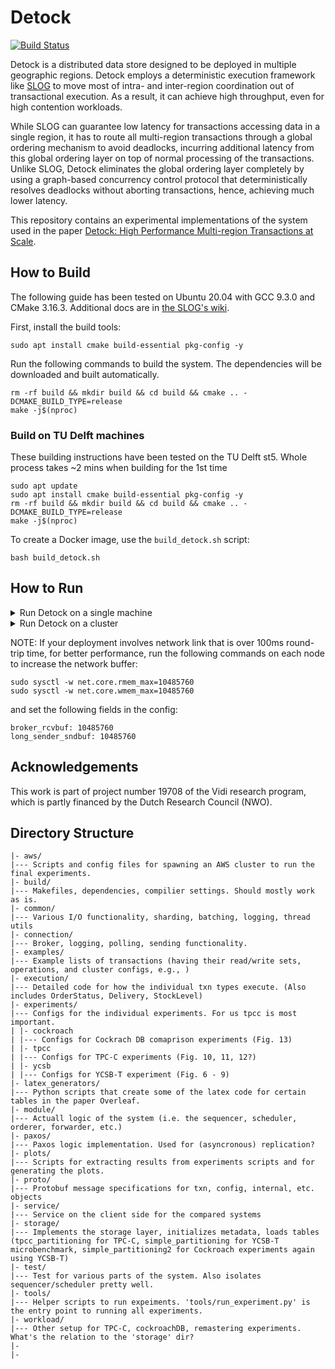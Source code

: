 # Detock

[![Build Status](https://github.com/ctring/Detock/workflows/Build%20and%20Test/badge.svg)](https://github.com/ctring/Detock/actions)


Detock is a distributed data store designed to be deployed in multiple geographic regions.
Detock employs a deterministic execution framework like [SLOG](https://www.cs.umd.edu/~abadi/papers/1154-Abadi.pdf) to move most of intra- and inter-region coordination out of transactional execution. As a result, it can achieve high throughput, even for high contention workloads.

While SLOG can guarantee low latency for transactions accessing data in a single region, it has to route all multi-region transactions through a global ordering mechanism to avoid deadlocks, incurring additional latency from this global ordering layer on top of normal processing of the transactions. Unlike SLOG, Detock eliminates the global ordering layer completely by using a graph-based concurrency control protocol that deterministically resolves deadlocks without aborting transactions, hence, achieving much lower latency.

This repository contains an experimental implementations of the system used in the paper [Detock: High Performance Multi-region Transactions at Scale](https://doi.org/10.1145/3589293). 

## How to Build

The following guide has been tested on Ubuntu 20.04 with GCC 9.3.0 and CMake 3.16.3. Additional docs are in [the SLOG's wiki](https://github.com/umd-dslam/SLOG/wiki).


First, install the build tools:
```
sudo apt install cmake build-essential pkg-config -y
```

Run the following commands to build the system. The dependencies will be downloaded and built automatically.

```
rm -rf build && mkdir build && cd build && cmake .. -DCMAKE_BUILD_TYPE=release
make -j$(nproc)
```

### Build on TU Delft machines

These building instructions have been tested on the TU Delft st5. Whole process takes ~2 mins when building for the 1st time

```
sudo apt update
sudo apt install cmake build-essential pkg-config -y
rm -rf build && mkdir build && cd build && cmake .. -DCMAKE_BUILD_TYPE=release
make -j$(nproc)
```

To create a Docker image, use the `build_detock.sh` script:

```
bash build_detock.sh
```

## How to Run
<details>

<summary>Run Detock on a single machine</summary>

The following command starts Detock using the example configuration for a single-node cluster.
```
$ build/slog -config examples/single.conf -address /tmp/slog
```

After that, use the client to send a transaction that writes some data.
```
$ build/client txn examples/write.json
...
Transaction ID: 100
Status: COMMITTED
Key set:
[WRITE] 0
        Value: aaaaaaaaaa
        New value: Hello
        Metadata: (0, 0)
[WRITE] 1
        Value: aaaaaaaaaa
        New value: World
        Metadata: (0, 0)
[WRITE] 2
        Value: aaaaaaaaaa
        New value: !!!!!
        Metadata: (0, 0)
Type: SINGLE_HOME
Code:
SET 0 Hello
SET 1 World
SET 2 !!!!!
Coordinating server: 0
Involved partitions: 0
Involved regions: 0
```

Send a transaction to copy data from the previous keys to different keys:
```
$ build/client txn examples/copy.json
...
Transaction ID: 200
Status: COMMITTED
Key set:
[WRITE] 3
        Value: aaaaaaaaaa
        New value: Hello
        Metadata: (0, 0)
[WRITE] 4
        Value: aaaaaaaaaa
        New value: World
        Metadata: (0, 0)
[WRITE] 5
        Value: aaaaaaaaaa
        New value: !!!!!
        Metadata: (0, 0)
[READ] 0
        Value: Hello
        Metadata: (0, 0)
[READ] 1
        Value: World
        Metadata: (0, 0)
[READ] 2
        Value: !!!!!
        Metadata: (0, 0)
Type: SINGLE_HOME
Code:
COPY 0 3
COPY 1 4
COPY 2 5
Coordinating server: 0
Involved partitions: 0
Involved regions: 0
```

Send a transaction to read the written data.
```
$ build/client txn examples/read.json
...
Transaction ID: 300
Status: COMMITTED
Key set:
[READ] 0
        Value: Hello
        Metadata: (0, 0)
[READ] 1
        Value: World
        Metadata: (0, 0)
[READ] 2
        Value: !!!!!
        Metadata: (0, 0)
[READ] 3
        Value: Hello
        Metadata: (0, 0)
[READ] 4
        Value: World
        Metadata: (0, 0)
[READ] 5
        Value: !!!!!
        Metadata: (0, 0)
Type: SINGLE_HOME
Code:
GET 0
GET 1
GET 2
GET 3
GET 4
GET 5
Coordinating server: 0
Involved partitions: 0
Involved regions: 0
```

</details>

<details>
<summary>Run Detock on a cluster</summary>

The following guide shows how to manually run Detock on a cluster of multiple machines. This can be time-consuming when the number of machines is large so you should use the [Admin tool](https://github.com/umd-dslam/SLOG/wiki/Using-the-Admin-tool) instead.

In this example, we start Detock on a cluster using the configuration in `examples/cluster.conf`. You need to change the IP addresses in this file to match with the addresses of your machines. You can add more machines by increasing either the number of regions or the number of partitions in a region. The number of machines in a region must be the same across all regions and equal to `num_partitions`.

After cloning and building Detock, run the following command on each machine.
```
$ build/slog -config examples/cluster.conf -address <ip-address> -region <region-id> -partition <partition-id>
```

For example, assuming the machine configuration is
```
regions: {
    addresses: "192.168.2.11",
    addresses: "192.168.2.12",
}
regions: {
    addresses: "192.168.2.13",
    addresses: "192.168.2.14",
}
```

The commands to be run for the machines respectively from top to bottom are:
```
$ build/slog -config examples/cluster.conf -address 192.168.2.11 
``` 

```
$ build/slog -config examples/cluster.conf -address 192.168.2.12 
``` 

```
$ build/slog -config examples/cluster.conf -address 192.168.2.13 
``` 

```
$ build/slog -config examples/cluster.conf -address 192.168.2.14
```

Use the client to send a write transaction to a machine in the cluster. If you changed the `port` option in the configuration file, you need to use the `--port` argument in the command to match with the new port.
```
$ build/client txn examples/write.json --host 131.180.125.40
...
Transaction ID: 100
Status: COMMITTED
Key set:
[WRITE] 1
        Value: aaaaaaaaaa
        New value: World
        Metadata: (0, 0)
[WRITE] 0
        Value: aaaaaaaaaa
        New value: Hello
        Metadata: (0, 0)
[WRITE] 2
        Value: aaaaaaaaaa
        New value: !!!!!
        Metadata: (1, 0)
Type: MULTI_HOME_OR_LOCK_ONLY
Code:
SET 0 Hello
SET 1 World
SET 2 !!!!!
Coordinating server: 0
Involved partitions: 0 1
Involved regions: 0 1
```

Send a copy transaction that copies the values from the written keys to new keys.
```
$ build/client txn examples/copy.json --host 192.168.2.11
...
Transaction ID: 200
Status: COMMITTED
Key set:
[WRITE] 3
        Value: aaaaaaaaaa
        New value: Hello
        Metadata: (1, 0)
[WRITE] 5
        Value: aaaaaaaaaa
        New value: !!!!!
        Metadata: (0, 0)
[READ] 1
        Value: World
        Metadata: (0, 0)
[WRITE] 4
        Value: aaaaaaaaaa
        New value: World
        Metadata: (0, 0)
[READ] 0
        Value: Hello
        Metadata: (0, 0)
[READ] 2
        Value: !!!!!
        Metadata: (1, 0)
Type: MULTI_HOME_OR_LOCK_ONLY
Code:
COPY 0 3
COPY 1 4
COPY 2 5
Coordinating server: 0
Involved partitions: 0 1
Involved regions: 0 1
```

Send a read transaction to read the written data. This time, we read from a different region to demonstrate that the data has been replicated.
```
$ build/client txn examples/read.json --host 192.168.2.13
...
Transaction ID: 102
Status: COMMITTED
Key set:
[READ] 0
        Value: Hello
        Metadata: (0, 0)
[READ] 2
        Value: !!!!!
        Metadata: (1, 0)
[READ] 4
        Value: World
        Metadata: (0, 0)
[READ] 1
        Value: World
        Metadata: (0, 0)
[READ] 3
        Value: Hello
        Metadata: (1, 0)
[READ] 5
        Value: !!!!!
        Metadata: (0, 0)
Type: MULTI_HOME_OR_LOCK_ONLY
Code:
GET 0
GET 1
GET 2
GET 3
GET 4
GET 5
Coordinating server: 2
Involved partitions: 0 1
Involved regions: 0 1
```
</details>

NOTE: If your deployment involves network link that is over 100ms round-trip time, for better performance, run the following commands on each node to increase the network buffer:

```
sudo sysctl -w net.core.rmem_max=10485760
sudo sysctl -w net.core.wmem_max=10485760
```
and set the following fields in the config:
```
broker_rcvbuf: 10485760
long_sender_sndbuf: 10485760
```

## Acknowledgements

This work is part of project number 19708 of the Vidi research program, which is partly financed by the Dutch Research Council (NWO).

## Directory Structure

```
|- aws/
|--- Scripts and config files for spawning an AWS cluster to run the final experiments.
|- build/
|--- Makefiles, dependencies, compilier settings. Should mostly work as is.
|- common/
|--- Various I/O functionality, sharding, batching, logging, thread utils
|- connection/
|--- Broker, logging, polling, sending functionality.
|- examples/
|--- Example lists of transactions (having their read/write sets, operations, and cluster configs, e.g., )
|- execution/
|--- Detailed code for how the individual txn types execute. (Also includes OrderStatus, Delivery, StockLevel)
|- experiments/
|--- Configs for the individual experiments. For us tpcc is most important.
| |- cockroach
| |--- Configs for Cockrach DB comaprison experiments (Fig. 13)
| |- tpcc
| |--- Configs for TPC-C experiments (Fig. 10, 11, 12?)
| |- ycsb
| |--- Configs for YCSB-T experiment (Fig. 6 - 9)
|- latex_generators/
|--- Python scripts that create some of the latex code for certain tables in the paper Overleaf.
|- module/
|--- Actuall logic of the system (i.e. the sequencer, scheduler, orderer, forwarder, etc.)
|- paxos/
|--- Paxos logic implementation. Used for (asyncronous) replication?
|- plots/
|--- Scripts for extracting results from experiments scripts and for generating the plots.
|- proto/
|--- Protobuf message specifications for txn, config, internal, etc. objects
|- service/
|--- Service on the client side for the compared systems
|- storage/
|--- Implements the storage layer, initializes metadata, loads tables (tpcc_partitioning for TPC-C, simple_partitioning for YCSB-T microbenchmark, simple_partitioning2 for Cockroach experiments again using YCSB-T)
|- test/
|--- Test for various parts of the system. Also isolates sequencer/scheduler pretty well.
|- tools/
|--- Helper scripts to run expeiments. 'tools/run_experiment.py' is the entry point to running all experiments.
|- workload/
|--- Other setup for TPC-C, cockroachDB, remastering experiments. What's the relation to the 'storage' dir?
|- 
|- 
```
